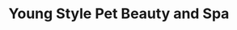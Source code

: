 ---
title: "Young Style Pet Beauty and Spa"
url: /bellevue/young-style-pet-beauty-and-spa/
shop: Tiersalon
---